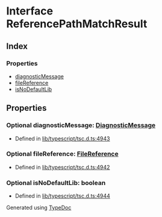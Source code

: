 # Interface ReferencePathMatchResult


## Index

### Properties
* [diagnosticMessage](ts.referencepathmatchresult.md#diagnosticmessage)
* [fileReference](ts.referencepathmatchresult.md#filereference)
* [isNoDefaultLib](ts.referencepathmatchresult.md#isnodefaultlib)

## Properties

### Optional diagnosticMessage: [DiagnosticMessage](ts.diagnosticmessage.md)

* Defined in [lib/typescript/tsc.d.ts:4943](https://github.com/kimamula/typedoc/blob/HEAD/src/lib/typescript/tsc.d.ts#L4943)


### Optional fileReference: [FileReference](ts.filereference.md)

* Defined in [lib/typescript/tsc.d.ts:4942](https://github.com/kimamula/typedoc/blob/HEAD/src/lib/typescript/tsc.d.ts#L4942)


### Optional isNoDefaultLib: boolean

* Defined in [lib/typescript/tsc.d.ts:4944](https://github.com/kimamula/typedoc/blob/HEAD/src/lib/typescript/tsc.d.ts#L4944)



Generated using [TypeDoc](http://typedoc.io)
